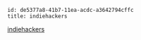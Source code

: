```
id: de5377a8-41b7-11ea-acdc-a3642794cffc
title: indiehackers
```

[indiehackers](https://www.indiehackers.com)

